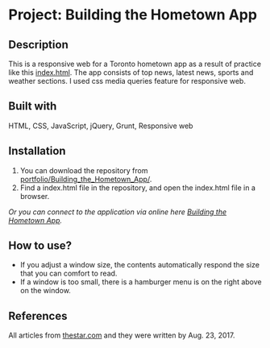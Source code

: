 # Project: Building the Hometown App

## Description

This is a responsive web for a Toronto hometown app as a result of practice like this [index.html](https://leachung.github.io/portfolio/Building_the_Hometown_App/before/index_B4.html). The app consists of top news, latest news, sports and weather sections. I used css media queries feature for responsive web.

## Built with

HTML, CSS, JavaScript, jQuery, Grunt, Responsive web

## Installation

1. You can download the repository from
[portfolio/Building_the_Hometown_App/](https://github.com/leachung/portfolio/tree/master/Building_the_Hometown_App/).
2. Find a index.html file in the repository, and open the index.html file in a browser.

*Or you can connect to the application via online here [Building the Hometown App](https://leachung.github.io/portfolio/Building_the_Hometown_App/index.html).*

## How to use?

  - If you adjust a window size, the contents automatically respond the size that you can comfort to read.
  - If a window is too small, there is a hamburger menu is on the right above on the window.

## References

All articles from [thestar.com](https://www.thestar.com/) and they were written by Aug. 23, 2017.
